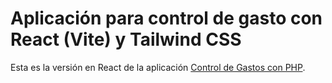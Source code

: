 # Aplicación para control de gasto con React (Vite) y Tailwind CSS

Esta es la versión en React de la aplicación [Control de Gastos con PHP](https://github.com/josemcj/ControlGastosPHP).
